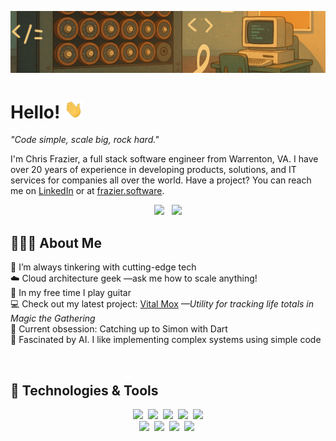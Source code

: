 ![hero image](hero.png)

# Hello! <img src="https://raw.githubusercontent.com/chrisfrazier0/chrisfrazier0/main/wave.gif" width="30px" height="30px">

*"Code simple, scale big, rock hard."*  

I'm Chris Frazier, a full stack software engineer from Warrenton, VA. I have over 20 years of experience in developing
products, solutions, and IT services for companies all over the world. Have a project? You can reach me on
[LinkedIn][linkedin-url] or at [frazier.software][website-url].

<p align="center">
    <a href="https://linkedin.com/in/chrisfrazier0"><img src="https://img.shields.io/badge/LinkedIn-0077B5?style=flat-square&logo=minutemailer&logoColor=white"></a>
    &nbsp;
    <a href="https://buymeacoffee.com/chrisfrazier0"><img src="https://img.shields.io/badge/buy_me_a_coffee-FFDD00?style=flat-square&logo=buy-me-a-coffee&logoColor=black"></a>
</p>

## 👨🏼‍💻 About Me

[//]: # "🔭 I'm currently ..."

🚀 I’m always tinkering with cutting-edge tech  
☁️ Cloud architecture geek &mdash;ask me how to scale anything!  
🎸 In my free time I play guitar  
💻 Check out my latest project: [Vital Mox][latest-project] *&mdash;Utility for tracking life totals in Magic the Gathering*  
🎯 Current obsession: Catching up to Simon with Dart  
🧠 Fascinated by AI. I like implementing complex systems using simple code  

<br>

## 🔧 Technologies & Tools

<p align="center">
    <img src="https://img.shields.io/badge/mac%20os-000000?style=for-the-badge&logo=apple&logoColor=white">&nbsp;
    <img src="https://img.shields.io/badge/VSCode-430098?style=for-the-badge&logo=xcode&logoColor=white">&nbsp;
    <img src="https://img.shields.io/badge/golang-007d9c?style=for-the-badge&logo=go&logoColor=white">&nbsp;
    <img src="https://img.shields.io/badge/Dart-0175C2?style=for-the-badge&logo=dart&logoColor=white">&nbsp;
    <img src="https://img.shields.io/badge/Flutter-02569B?style=for-the-badge&logo=flutter&logoColor=white"><br>
    <img src="https://img.shields.io/badge/JavaScript-F7DF1E?style=for-the-badge&logo=javascript&logoColor=black">&nbsp;
    <img src="https://img.shields.io/badge/TypeScript-007ACC?style=for-the-badge&logo=typescript&logoColor=white">&nbsp;
    <img src="https://img.shields.io/badge/Docker-2496ED?style=for-the-badge&logo=docker&logoColor=white">&nbsp;
    <img src="https://img.shields.io/badge/Terraform-623CE4?style=for-the-badge&logo=terraform&logoColor=white">&nbsp;
</p>

[website-url]: https://frazier.software
[linkedin-url]: https://linkedin.com/in/chrisfrazier0
[flutter-url]: https://flutter.dev/
[latest-project]: https://github.com/Frazier-Software/vitalmox/
